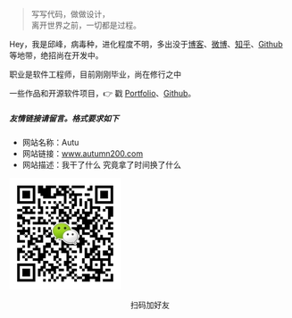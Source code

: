 > 写写代码，做做设计，  
> 离开世界之前，一切都是过程。

Hey，我是邱峰，病毒种，进化程度不明，多出没于[博客](http://autumn200.com/)、[微博](weibo.com/huxpro)、[知乎](https://www.zhihu.com/people/autumn-18-56/activities)、[Github](https://github.com/AutumnQFeng) 等地带，绝招尚在开发中。

职业是软件工程师，目前刚刚毕业，尚在修行之中

一些作品和开源软件项目，👉 戳 [Portfolio](/portfolio)、[Github](https://github.com/AutumnQFeng)。 


##### 友情链接请留言。格式要求如下

- 网站名称：Autu
- 网站链接：www.autumn200.com
- 网站描述：我干了什么 究竟拿了时间换了什么


![](/img/about-wechat.jpg)
<center>扫码加好友</center>